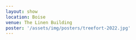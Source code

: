 ```yaml
---
layout: show
location: Boise
venue: The Linen Building
poster: '/assets/img/posters/treefort-2022.jpg'
---
```


